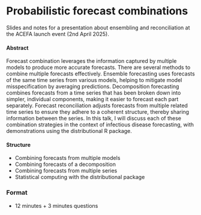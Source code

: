 

<!-- README.md is generated from README.qmd. Please edit that file -->

# Probabilistic forecast combinations

Slides and notes for a presentation about ensembling and reconciliation
at the ACEFA launch event (2nd April 2025).

<!-- A recording of this presentation is available on YouTube here: <https://www.youtube.com/watch?v=> -->

<!-- [![](preview.jpg)](https://www.youtube.com/watch?v=) -->

#### Abstract

Forecast combination leverages the information captured by multiple
models to produce more accurate forecasts. There are several methods to
combine multiple forecasts effectively. Ensemble forecasting uses
forecasts of the same time series from various models, helping to
mitigate model misspecification by averaging predictions. Decomposition
forecasting combines forecasts from a time series that has been broken
down into simpler, individual components, making it easier to forecast
each part separately. Forecast reconciliation adjusts forecasts from
multiple related time series to ensure they adhere to a coherent
structure, thereby sharing information between the series. In this talk,
I will discuss each of these combination strategies in the context of
infectious disease forecasting, with demonstrations using the
distributional R package.

#### Structure

- Combining forecasts from multiple models
- Combining forecasts of a decomposition
- Combining forecasts from multiple series
- Statistical computing with the distributional package

### Format

- 12 minutes + 3 minutes questions

